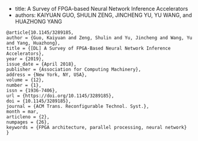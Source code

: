 
- title: A Survey of FPGA-based Neural Network Inference Accelerators
- authors: KAIYUAN GUO, SHULIN ZENG, JINCHENG YU, YU WANG, and HUAZHONG YANG

```
@article{10.1145/3289185,
author = {Guo, Kaiyuan and Zeng, Shulin and Yu, Jincheng and Wang, Yu and Yang, Huazhong},
title = {[DL] A Survey of FPGA-Based Neural Network Inference Accelerators},
year = {2019},
issue_date = {April 2018},
publisher = {Association for Computing Machinery},
address = {New York, NY, USA},
volume = {12},
number = {1},
issn = {1936-7406},
url = {https://doi.org/10.1145/3289185},
doi = {10.1145/3289185},
journal = {ACM Trans. Reconfigurable Technol. Syst.},
month = mar,
articleno = {2},
numpages = {26},
keywords = {FPGA architecture, parallel processing, neural network}
}
```
